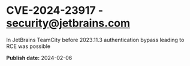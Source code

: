 # CVE-2024-23917 - security@jetbrains.com

In JetBrains TeamCity before 2023.11.3 authentication bypass leading to RCE was possible

**Publish date:** 2024-02-06
